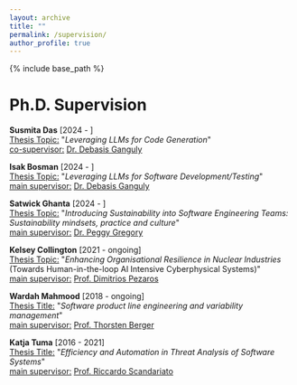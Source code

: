 ```yaml
---
layout: archive
title: ""
permalink: /supervision/
author_profile: true
---
```

{% include base_path %}

Ph.D. Supervision
======


**Susmita Das** [2024 - ]   
<ins>Thesis Topic:</ins> "*Leveraging LLMs for Code Generation*" <br>
<ins>co-supervisor:</ins>  <a href = "https://gdebasis.github.io/"> Dr. Debasis Ganguly </a> 

**Isak Bosman** [2024 - ]   
<ins>Thesis Topic:</ins> "*Leveraging LLMs for Software Development/Testing*" <br>
<ins> main supervisor:</ins>  <a href = "https://gdebasis.github.io/"> Dr. Debasis Ganguly </a> 

**Satwick Ghanta** [2024 - ]   
<ins>Thesis Topic:</ins> "*Introducing Sustainability into Software Engineering Teams: Sustainability mindsets, practice and culture*"<br>
<ins> main supervisor:</ins>  <a href = "https://www.gla.ac.uk/schools/computing/staff/peggygregory/"> Dr. Peggy Gregory </a> 
    
**Kelsey Collington** [2021 - ongoing]  
<ins>Thesis Topic:</ins> "*Enhancing Organisational Resilience in Nuclear Industries* (Towards Human-in-the-loop AI Intensive Cyberphysical Systems)"<br>
<ins> main supervisor:</ins> <a href = "https://www.gla.ac.uk/schools/computing/staff/dimitriospezaros/"> Prof. Dimitrios Pezaros</a> 

**Wardah Mahmood** [2018 - ongoing]  
<ins>Thesis Title:</ins>  "*Software product line engineering and variability management*" <br>
<ins> main supervisor:</ins> <a href = "https://se.ruhr-uni-bochum.de/thorsten-berger/"> Prof. Thorsten Berger </a>
 
**Katja Tuma** [2016 - 2021]  <br>
<ins>Thesis Title:</ins>  "*Efficiency and Automation in Threat Analysis of Software Systems*" <br>
<ins> main supervisor:</ins> <a href = "https://scandariato.org/"> Prof. Riccardo Scandariato </a>
